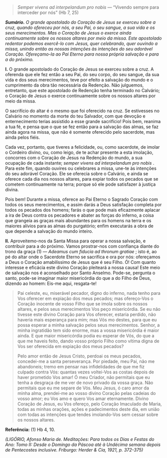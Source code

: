 > *Semper vivens ad interpelandum pro nobis* — “Vivendo sempre para interceder por nós” (Hb 7, 25)

***Sumário.** O grande apostolado do Coração de Jesus se exerceu sobre a cruz, quando ofereceu por nós, a seu Pai, o seu sangue, a sua vida e os seus merecimentos. Mas o Coração de Jesus o exerce ainda continuamente sobre os nossos altares por meio da missa. Este apostolado redentor podemos exercê-lo com Jesus, quer celebrando, quer ouvindo a missa, unindo então as nossas intenções às intenções do seu adorável Coração. Ofereçamo-la ao Pai Eterno para nossa própria salvação e para a do próximo.*

**I.** O grande apostolado do Coração de Jesus se exerceu sobre a cruz. A oferenda que ele fez então a seu Pai, do seu corpo, do seu sangue, da sua vida e dos seus merecimentos, teve por efeito a salvação do mundo e o cumprimento da obra tão necessária da Redenção. Não julguemos, entretanto, que este apostolado de Redenção tenha terminado no Calvário; o Coração de Jesus o exerce continuamente sobre os nossos altares por meio da missa.

O sacrifício do altar é o mesmo que foi oferecido na cruz. Se estivesses no Calvário no momento da morte do teu Salvador, com que devoção e enternecimento terias assistido a esse grande sacrifício! Pois bem, reanima a tua fé, e pensa que o que se fez então para a salvação das almas, se faz ainda agora na missa, que não é somente oferecido pelo sacerdote, mas ainda pelos fiéis.

Cada vez, portanto, que tiveres a felicidade, ou, como sacerdote, de imolar o Cordeiro divino, ou, como leigo, de te achar presente a esta imolação, concorres com o Coração de Jesus na Redenção do mundo, a sua ocupação de cada instante; *semper vivens ad interpelandum pro nobis* . Para este fim, quando ouvires ou celebrares a missa, une-te às intenções do seu adorável Coração. Ele se oferecia sobre o Calvário, e ainda se oferece cada dia nos nossos altares, para expiar todos os pecados que se cometem continuamente na terra; porque só ele pode satisfazer à justiça divina.

Pois bem! Durante a missa, oferece ao Pai Eterno o Sagrado Coração com todos os seus merecimentos, e assim darás a Deus satisfação completa por todos os pecados dos homens; farás o que pode mais eficazmente aplacar a ira de Deus contra os pecadores e abater as forças do inferno, a coisa que grangeia as graças mais abundantes para os homens na terra e os maiores alívios para as almas do purgatório; enfim executarás a obra de que depende a salvação do mundo inteiro.

**II.** Aproveitemo-nos da Santa Missa para operar a nossa salvação, e contribuir para a do próximo. Vamos prostrar-nos com confiança diante do trono da graça (1) — *Adeamus cum fiducia ad thronum gratiae* ; isto é, ao pé do altar onde o Sacerdote Eterno se sacrifica e ora por nós: ofereçamos a Deus o Coração amabilíssimo de Jesus que é seu Filho. Ó! Com quanto interesse e eficácia este divino Coração pleiteará a nossa causa! Este meio de salvação nos é aconselhado por Santo Anselmo. Pode-se, pergunta o santo, pode-se imaginar maior misericórdia do que a do Filho de Deus, dizendo ao homem: Eis-me aqui, resgata-te!

> Pai celeste, eu, miserável pecador, digno do inferno, nada tenho para Vos oferecer em expiação dos meus pecados; mas ofereço-Vos o Coração inocente de vosso Filho que se imola sobre os nossos altares, e pelos seus merecimentos Vos peço misericórdia. Se eu não tivesse este divino Coração para Vos oferecer, estaria perdido, não haveria mais esperança para mim; mas Vós mo destes, para que eu possa esperar a minha salvação pelos seus merecimentos. Senhor, a minha ingratidão tem sido enorme, mas a vossa misericórdia é maior ainda. E que maior misericórdia podia eu esperar de Vós, do que a que me haveis feito, dando vosso próprio Filho como vítima digna de Vos ser oferecida em expiação dos meus pecados?
>
> Pelo amor então de Jesus Cristo, perdoai os meus pecados, concedei-me a santa perseverança. Por piedade, meu Pai, não me abandoneis; tremo em pensar nas infidelidades de que me fiz culpado contra Vós: quantas vezes voltei-Vos as costas depois de haver prometido Vos amar! Ó meu Criador, não permitais que eu tenha a desgraça de me ver de novo privado da vossa graça. Não permitais que eu me separe de Vós. Meu Jesus, ó caro amor da minha alma, prendei-me ao vosso divino Coração pelas cadeias do vosso amor; eu Vos amo e quero Vos amar eternamente. Divino Coração de Jesus, eu Vos ofereço, pelo Coração Imaculado de Maria, todas as minhas orações, ações e padecimentos deste dia, em união com todas as intenções que tendes imolando-Vos sem cessar sobre os nossos altares.

**Referência:** (1) Hb 4, 10.

*(LIGÓRIO, Afonso Maria de. Meditações: Para todos os Dias e Festas do Ano: Tomo II: Desde o Domingo da Páscoa até à Undécima semana depois de Pentecostes inclusive. Friburgo: Herder & Cia, 1921, p. 372-375)*
